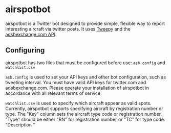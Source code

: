 # airspotbot
airspotbot is a Twitter bot designed to provide simple, flexible way to report interesting aircraft via
twitter posts. It uses [Tweepy](https://www.tweepy.org/) and the [adsbexchange.com API](https://www.adsbexchange.com/data/).

## Configuring
airspotbot has two files that must be configured before use: `asb.config` and `watchlist.csv`

`asb.config` is used to set your API keys and other bot configuration, such as tweeting interval.
 You must have valid API keys for twitter.com and adsbexchange.com. Please operate your installation of airspotbot in
  accordance with all relevant terms of service.
  
`watchlist.csv` is used to specify which aircraft appear as valid spots. Currently, airspotbot supports specifying aircraft by registration number
or type. The "Key" column sets the aircraft type code or registration number. "Type" should be either "RN" for registration
number or "TC" for type code. "Description "